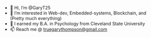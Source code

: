 - 👋 Hi, I’m @GaryT25
- 👀 I’m interested in Web-dev, Embedded-systems, Blockchain, and (Pretty much everything)
- 🌱 I earned my B.A. in Psychology from Cleveland State University
- 📫 Reach me @ truegarythompson@gmail.com

<!---
GaryT25/GaryT25 is a ✨ special ✨ repository because its `README.md` (this file) appears on your GitHub profile.
You can click the Preview link to take a look at your changes.
--->
